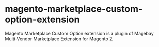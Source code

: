 # magento-marketplace-custom-option-extension
Magento Marketplace Custom Option extension is a plugin of Magebay Multi-Vendor Marketplace Extension for Magento 2. 
